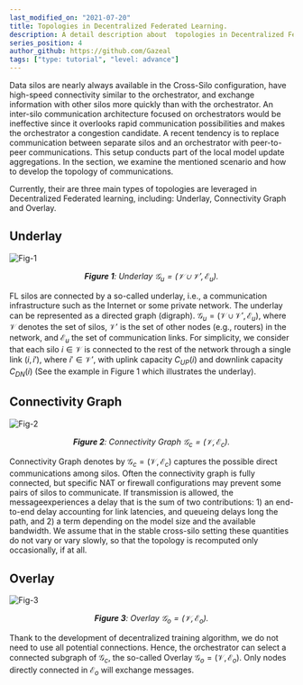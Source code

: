 ```yaml
---
last_modified_on: "2021-07-20"      
title: Topologies in Decentralized Federated Learning.
description: A detail description about  topologies in Decentralized Federated Learning.
series_position: 4
author_github: https://github.com/Gazeal  
tags: ["type: tutorial", "level: advance"]
---
```


Data silos are nearly always available in the Cross-Silo configuration, have high-speed connectivity similar to the orchestrator, and exchange information with other silos more quickly than with the orchestrator. An inter-silo communication architecture focused on orchestrators would be ineffective since it overlooks rapid communication possibilities and makes the orchestrator a congestion candidate. A recent tendency is to replace communication between separate silos and an orchestrator with peer-to-peer communications. This setup conducts part of the local model update aggregations. In the section, we examine the mentioned scenario and how to develop the topology of communications.

Currently, their are three main types of topologies are leveraged in Decentralized Federated learning, including: Underlay, Connectivity Graph and Overlay.

## Underlay

![Fig-1](https://vision.aioz.io/f/c37e2fbfe9d04eaba63e/?dl=1)
*<center>**Figure 1**:  Underlay $\mathcal{G}_u = (\mathcal{V} \cup \mathcal{V}', \mathcal{E}_u)$.</center>*

FL silos are connected by a so-called underlay, i.e., a communication infrastructure such as the Internet or some private network. The underlay can be represented as a directed graph (digraph). $\mathcal{G}_u = (\mathcal{V} \cup \mathcal{V}', \mathcal{E}_u)$, where $\mathcal{V}$ denotes the set of silos, $\mathcal{V}'$ is the set of other nodes (e.g., routers) in the network, and $\mathcal{E}_u$ the set of communication links. For simplicity, we consider that each silo $i \in \mathcal{V}$ is connected to the rest of the network through a single link $(i,i')$, where $i' \in \mathcal{V}'$, with uplink capacity $C_{UP}(i)$ and downlink capacity $C_{DN}(i)$ (See the example in Figure 1 which illustrates the underlay).

## Connectivity Graph
![Fig-2](https://vision.aioz.io/f/a0b7f671471442fea0e0/?dl=1)
*<center>**Figure 2**:  Connectivity Graph $\mathcal{G}_c = (\mathcal{V}, \mathcal{E}_c)$.</center>*

Connectivity Graph denotes by $\mathcal{G}_c = (\mathcal{V}, \mathcal{E}_c)$ captures the possible direct communications among silos. Often
the connectivity graph is fully connected, but specific NAT or firewall configurations may prevent some pairs of silos to communicate. If transmission is allowed, the messageexperiences a delay that is the sum of two contributions: 1) an end-to-end delay accounting for link latencies, and queueing delays long the path, and 2) a term depending on the model size and the available bandwidth. We assume that in the stable cross-silo setting these quantities do not vary or vary slowly, so that the topology is recomputed only occasionally, if at all.

## Overlay
![Fig-3](https://vision.aioz.io/f/b2da510e8fe146f190dd/?dl=1)
*<center>**Figure 3**:  Overlay $\mathcal{G}_o = (\mathcal{V}, \mathcal{E}_o)$.</center>*

Thank to the development of decentralized training algorithm, we do not need to use all potential connections. Hence, the orchestrator can select a connected subgraph of $\mathcal{G}_c$, the so-called Overlay $\mathcal{G}_o = (\mathcal{V}, \mathcal{E}_o)$. Only nodes directly connected in $\mathcal{E}_o$ will exchange messages.
